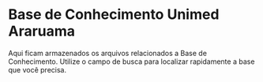 # Base de Conhecimento Unimed Araruama

Aqui ficam armazenados os arquivos relacionados a Base de Conhecimento. Utilize o campo de busca para localizar rapidamente a base que você precisa.
